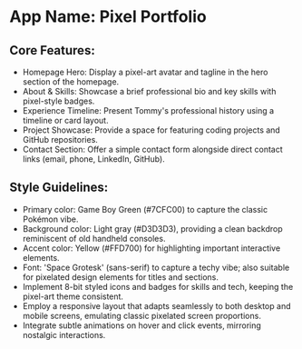 # **App Name**: Pixel Portfolio

## Core Features:

- Homepage Hero: Display a pixel-art avatar and tagline in the hero section of the homepage.
- About & Skills: Showcase a brief professional bio and key skills with pixel-style badges.
- Experience Timeline: Present Tommy's professional history using a timeline or card layout.
- Project Showcase: Provide a space for featuring coding projects and GitHub repositories.
- Contact Section: Offer a simple contact form alongside direct contact links (email, phone, LinkedIn, GitHub).

## Style Guidelines:

- Primary color: Game Boy Green (#7CFC00) to capture the classic Pokémon vibe.
- Background color: Light gray (#D3D3D3), providing a clean backdrop reminiscent of old handheld consoles.
- Accent color: Yellow (#FFD700) for highlighting important interactive elements.
- Font: 'Space Grotesk' (sans-serif) to capture a techy vibe; also suitable for pixelated design elements for titles and sections.
- Implement 8-bit styled icons and badges for skills and tech, keeping the pixel-art theme consistent.
- Employ a responsive layout that adapts seamlessly to both desktop and mobile screens, emulating classic pixelated screen proportions.
- Integrate subtle animations on hover and click events, mirroring nostalgic interactions.